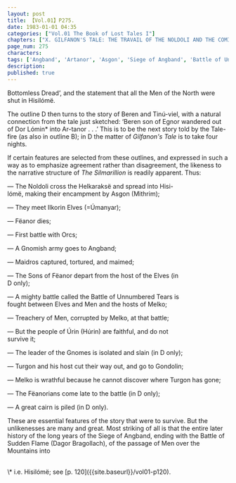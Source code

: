 ```yaml
---
layout: post
title: 【Vol.01】P275.
date: 1983-01-01 04:35
categories: ["Vol.01 The Book of Lost Tales I"]
chapters: ["X. GILFANON'S TALE: THE TRAVAIL OF THE NOLDOLI AND THE COMING OF MANKIND"]
page_num: 275
characters: 
tags: ['Angband', 'Artanor', 'Asgon', 'Siege of Angband', 'Battle of Unnumbered Tears', 'Beren', 'Dagor Bragollach', 'Dor Lómin', 'Fëanor', 'Fëanorians', 'Sons of Fëanor', 'Gondolin', 'Gnomes', 'Helkaraksë', 'Hisilómë', 'Húrin', 'Maidros']
description: 
published: true
---
```


<p style="text-indent: 0;">
Bottomless Dread’, and the statement that all the Men of the North were shut in Hisilómë.
</p>

The outline D then turns to the story of Beren and Tinú-viel, with a natural connection from the tale just sketched: ‘Beren son of Egnor wandered out of Dor Lómin\* into Ar-tanor . . .’ This is to be the next story told by the Tale-fire (as also in outline B); in D the matter of <I>Gilfanon's Tale</I> is to take four nights.

If certain features are selected from these outlines, and expressed in such a way as to emphasize agreement rather than disagreement, the likeness to the narrative structure of <I>The Silmarillion</I> is readily apparent. Thus:

— The Noldoli cross the Helkaraksë and spread into Hisi-<BR>lómë, making their encampment by Asgon (Mithrim);

— They meet Ilkorin Elves (=Úmanyar);

— Fëanor dies;

— First battle with Orcs;

— A Gnomish army goes to Angband;

— Maidros captured, tortured, and maimed;

— The Sons of Fëanor depart from the host of the Elves (in<BR>D only);

— A mighty battle called the Battle of Unnumbered Tears is<BR>fought between Elves and Men and the hosts of Melko;

— Treachery of Men, corrupted by Melko, at that battle;

— But the people of Úrin (Húrin) are faithful, and do not<BR>survive it;

— The leader of the Gnomes is isolated and slain (in D only);

— Turgon and his host cut their way out, and go to Gondolin;

— Melko is wrathful because he cannot discover where Turgon has gone;

— The Fëanorians come late to the battle (in D only);

— A great cairn is piled (in D only).

These are essential features of the story that were to survive. But the unlikenesses are many and great. Most striking of all is that the entire later history of the long years of the Siege of Angband, ending with the Battle of Sudden Flame (Dagor Bragollach), of the passage of Men over the Mountains into

<BR>
\* i.e. Hisilómë; see [p. 120]({{site.baseurl}}/vol01-p120).

